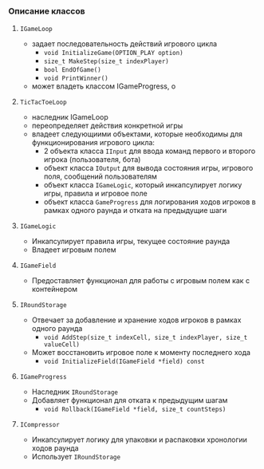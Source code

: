 ### Описание классов
1. `IGameLoop`
    - задает последовательность действий игрового цикла
        - `void InitializeGame(OPTION_PLAY option)`
        - `size_t MakeStep(size_t indexPlayer)`
        - `bool EndOfGame()`
        - `void PrintWinner()`
    - может владеть классом IGameProgress, о  

2. `TicTacToeLoop`
    - наследник IGameLoop
    - переопределяет действия конкретной игры 
    - владеет следующиими объектами, которые необходимы для функционирования игрового цикла:
        - 2 объекта класса `IInput` для ввода команд первого и второго игрока (пользователя, бота)
        - объект класса `IOutput` для вывода состояния игры, игрового поля, сообщений пользователям
        - объект класса `IGameLogic`, который инкапсулирует логику игры, правила и игровое поле
        - объект класса `GameProgress` для логирования ходов игроков в рамках одного раунда и отката на предыдущие шаги

3. `IGameLogic`
    - Инкапсулирует правила игры, текущее состояние раунда
    - Владеет игровым полем

4. `IGameField`
    - Предоставляет функционал для работы с игровым полем как с контейнером

5. `IRoundStorage`
    - Отвечает за добавление и хранение ходов игроков в рамках одного раунда
        - `void AddStep(size_t indexCell, size_t indexPlayer, size_t valueCell)`
    - Может восстановить игровое поле к моменту последнего хода
        - `void InitializeField(IGameField *field) const`
6. `IGameProgress`
    - Наследник `IRoundStorage`
    - Добавляет функционал для отката к предыдущим шагам
        - `void Rollback(IGameField *field, size_t countSteps)`
7. `ICompressor`
    - Инкапсулирует логику для упаковки и распаковки хронологии ходов раунда
    - Использует `IRoundStorage`
        